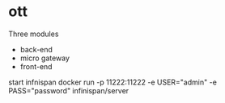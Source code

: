 # ott
Three modules
- back-end
- micro gateway
- front-end

start infnispan
docker run -p 11222:11222 -e USER="admin" -e PASS="password" infinispan/server